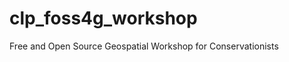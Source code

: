 clp_foss4g_workshop
===================

Free and Open Source Geospatial Workshop for Conservationists 